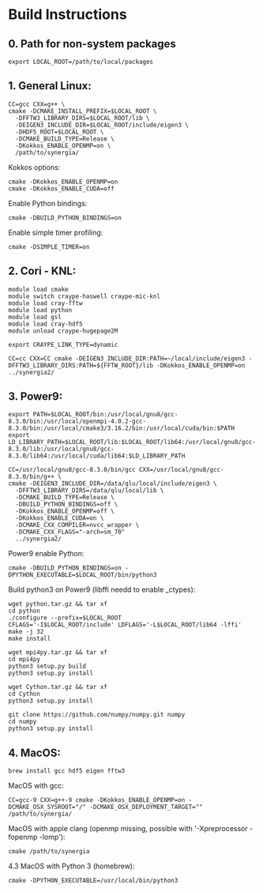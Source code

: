 
# Build Instructions

## 0. Path for non-system packages

    export LOCAL_ROOT=/path/to/local/packages


## 1. General Linux:

    CC=gcc CXX=g++ \
    cmake -DCMAKE_INSTALL_PREFIX=$LOCAL_ROOT \
      -DFFTW3_LIBRARY_DIRS=$LOCAL_ROOT/lib \
      -DEIGEN3_INCLUDE_DIR=$LOCAL_ROOT/include/eigen3 \
      -DHDF5_ROOT=$LOCAL_ROOT \
      -DCMAKE_BUILD_TYPE=Release \
      -DKokkos_ENABLE_OPENMP=on \
      /path/to/synergia/

Kokkos options:

    cmake -DKokkos_ENABLE_OPENMP=on
    cmake -DKokkos_ENABLE_CUDA=off

Enable Python bindings:

    cmake -DBUILD_PYTHON_BINDINGS=on

Enable simple timer profiling:

    cmake -DSIMPLE_TIMER=on


## 2. Cori - KNL:

    module load cmake
    module switch craype-haswell craype-mic-knl
    module load cray-fftw
    module load python
    module load gsl
    module load cray-hdf5
    module unload craype-hugepage2M

    export CRAYPE_LINK_TYPE=dynamic

    CC=cc CXX=CC cmake -DEIGEN3_INCLUDE_DIR:PATH=~/local/include/eigen3 -DFFTW3_LIBRARY_DIRS:PATH=${FFTW_ROOT}/lib -DKokkos_ENABLE_OPENMP=on ../synergia2/


## 3. Power9:

    export PATH=$LOCAL_ROOT/bin:/usr/local/gnu8/gcc-8.3.0/bin:/usr/local/openmpi-4.0.2-gcc-8.3.0/bin:/usr/local/cmake3/3.16.2/bin:/usr/local/cuda/bin:$PATH
    export LD_LIBRARY_PATH=$LOCAL_ROOT/lib:$LOCAL_ROOT/lib64:/usr/local/gnu8/gcc-8.3.0/lib:/usr/local/gnu8/gcc-8.3.0/lib64:/usr/local/cuda/lib64:$LD_LIBRARY_PATH

    CC=/usr/local/gnu8/gcc-8.3.0/bin/gcc CXX=/usr/local/gnu8/gcc-8.3.0/bin/g++ \
    cmake -DEIGEN3_INCLUDE_DIR=/data/qlu/local/include/eigen3 \
      -DFFTW3_LIBRARY_DIRS=/data/qlu/local/lib \
      -DCMAKE_BUILD_TYPE=Release \
      -DBUILD_PYTHON_BINDINGS=off \
      -DKokkos_ENABLE_OPENMP=off \
      -DKokkos_ENABLE_CUDA=on \
      -DCMAKE_CXX_COMPILER=nvcc_wrapper \
      -DCMAKE_CXX_FLAGS="-arch=sm_70" 
      ../synergia2/


Power9 enable Python:

    cmake -DBUILD_PYTHON_BINDINGS=on -DPYTHON_EXECUTABLE=$LOCAL_ROOT/bin/python3


Build python3 on Power9 (libffi needd to enable _ctypes):

    wget python.tar.gz && tar xf
    cd python
    ./configure --prefix=$LOCAL_ROOT
    CFLAGS='-I$LOCAL_ROOT/include' LDFLAGS='-L$LOCAL_ROOT/lib64 -lffi' make -j 32
    make install

    wget mpi4py.tar.gz && tar xf
    cd mpi4py
    python3 setup.py build
    python3 setup.py install

    wget Cython.tar.gz && tar xf
    cd Cython
    python3 setup.py install

    git clone https://github.com/numpy/numpy.git numpy
    cd numpy
    python3 setup.py install



## 4. MacOS:

    brew install gcc hdf5 eigen fftw3

MacOS with gcc:

    CC=gcc-9 CXX=g++-9 cmake -DKokkos_ENABLE_OPENMP=on -DCMAKE_OSX_SYSROOT="/" -DCMAKE_OSX_DEPLOYMENT_TARGET="" /path/to/synergia/

MacOS with apple clang (openmp missing, possible with '-Xpreprocessor -fopenmp -lomp'):

    cmake /path/to/synergia

4.3 MacOS with Python 3 (homebrew):

    cmake -DPYTHON_EXECUTABLE=/usr/local/bin/python3
